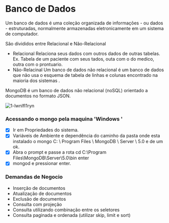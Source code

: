 # Banco de Dados
Um banco de dados é uma coleção organizada de informações - ou dados - estruturadas, normalmente armazenadas eletronicamente em um sistema de computador. 

São divididos entre Relacional e Não-Relacional
- Relacional
Relaciona seus dados com outros dados de outras tabelas. Ex. Tabela de um paciente com seus tados, outa com o do medico, outra com o prontuario.
- Não-Relacinal
Um banco de dados não relacional é um banco de dados que não usa o esquema de tabela de linhas e colunas encontrado na maioria dos sistemas .

MongoDB é um banco de dados não relacional (noSQL) orientado a documentos no formato JSON.


![1-lwnlfl1ryn](https://user-images.githubusercontent.com/63822305/127707640-18f61f5e-4f21-4018-b9a7-cbb8ec4b0928.png)


### Acessando o mongo pela maquina 'Windows '

- [x] Ir em Propriedades do sistema.
- [x] Variáveis ​​de Ambiente e dependência do caminho da pasta onde esta instalado o mongo C: \ Program Files \ MongoDB \ Server \ 5.0 e de um ok.
- [x] Abra o prompt e passe a rota  cd C:\Program Files\MongoDB\Server\5.0\bin  enter 
- [x] mongod e pressionar enter.

### Demandas de Negocio

- Inserção de documentos
-  Atualização de documentos
- Exclusão de documentos
- Consulta com projeção
-  Consulta utilizando combinação entre os seletores
-  Consulta paginada e ordenada (utilizar skip, limit e sort)

  
